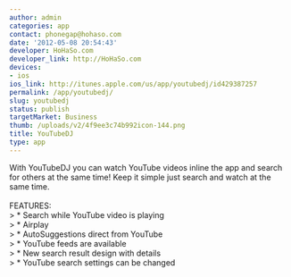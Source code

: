 ```yaml
---
author: admin
categories: app
contact: phonegap@hohaso.com
date: '2012-05-08 20:54:43'
developer: HoHaSo.com
developer_link: http://HoHaSo.com
devices: 
- ios
ios_link: http://itunes.apple.com/us/app/youtubedj/id429387257
permalink: /app/youtubedj/
slug: youtubedj
status: publish
targetMarket: Business
thumb: /uploads/v2/4f9ee3c74b992icon-144.png
title: YouTubeDJ
type: app
---
```


With YouTubeDJ you can watch YouTube videos inline the app and search for others at the same time! Keep it simple just search and watch at the same time.<br />
<br />
FEATURES:<br />
&gt; * Search while YouTube video is playing<br />
&gt; * Airplay<br />
&gt; * AutoSuggestions direct from YouTube<br />
&gt; * YouTube feeds are available<br />
&gt; * New search result design with details<br />
&gt; * YouTube search settings can be changed<br />